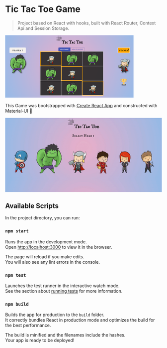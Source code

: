 # Tic Tac Toe Game

> Project based on React with hooks, built with React Router, Context Api and Session Storage.

 <img src="public/game-img.png" height="200" alt="Screenshot"/>

This Game was bootstrapped with [Create React App](https://github.com/facebook/create-react-app) and constructed with Material-UI 🔨

![Tic Tac Toe Game Demo](public/demo.gif)

## Available Scripts

In the project directory, you can run:

### `npm start`

Runs the app in the development mode.<br />
Open [http://localhost:3000](http://localhost:3000) to view it in the browser.

The page will reload if you make edits.<br />
You will also see any lint errors in the console.

### `npm test`

Launches the test runner in the interactive watch mode.<br />
See the section about [running tests](https://facebook.github.io/create-react-app/docs/running-tests) for more information.

### `npm build`

Builds the app for production to the `build` folder.<br />
It correctly bundles React in production mode and optimizes the build for the best performance.

The build is minified and the filenames include the hashes.<br />
Your app is ready to be deployed!
